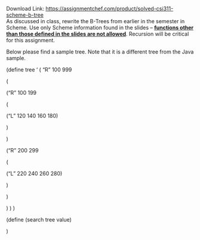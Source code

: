 Download Link: https://assignmentchef.com/product/solved-csi311-scheme-b-tree
<br>
As discussed in class, rewrite the B-Trees from earlier in the semester in Scheme. Use only Scheme information found in the slides – <strong><u>functions other than those defined in the slides are not allowed</u></strong>. Recursion will be critical for this assignment.

Below please find a sample tree. Note that it is a different tree from the Java sample.




(define tree ‘ ( “R” 100 999

(

(“R” 100 199

(

(“L” 120 140 160 180)

)

)

(“R” 200 299

(

(“L” 220 240 260 280)

)

)

)  )  )




(define (search tree value)

)